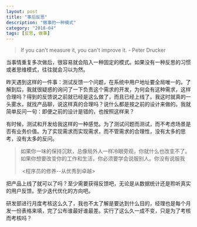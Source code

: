 ```yaml
---
layout: post
title: "事后反思"
description: "做事的一种模式"
category: "2018-04"
tags: [反思, 做事]
---
```


> If you can't measure it, you can't improve it. - Peter Drucker

当事情重复多次做后，很容易就会陷入一种固定的模式。如果没有一种反思的习惯或者思维模式，往往就会习以为然。

昨天遇到这样的一件事：测试反馈一个问题，在系统中用户地址要全局唯一的。了解到后，我就很疑惑的询问了一下负责这个需求的开发，为何会有这种需求，这样合理吗？得到的反馈说之前就已经是这么做了，而且已经上线了。我这时就真的一头雾水，就找产品聊，说这样真的合理吗？说什么都是按之前的设计来做的。我就简单反问一句：即便之前的设计是错的，也按照这样来？

有时候，测试和开发给我这样的一种感觉。为了测试问题而测试，而不考虑场景是否有业务价值。为了实现需求而实现需求，而不管需求的合理性，没有太多的思考，没有太多的反问。

> 如果你一味的保持沉默，总像局外人一样冷眼旁观，你就什么也改变不了。如果你想要改变你的工作和生活，你必须要学会说服别人。你没有说服我
>
> ​									<程序员的修养--从优秀到卓越>

把产品上线了就可以了吗？至少需要获得反馈吧，无论是从数据统计还是聆听真实的用户反馈。至少迭代优化的方向吧。

研发部进行月度考核这么久了，我也不太了解是要达到什么目的，经理也是每个月发一份表格来填，完了公布谁最好谁最差。实行了这么久一成不变，只是为了考核而考核吗？